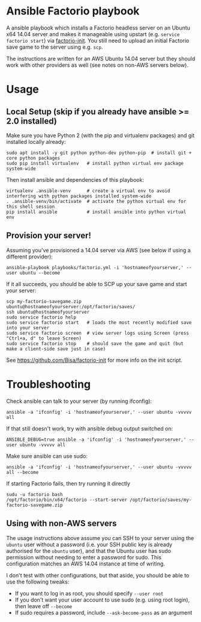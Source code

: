 # Ansible Factorio playbook

A ansible playbook which installs a Factorio headless server on an Ubuntu x64 14.04 server and makes it manageable using
upstart (e.g. `service factorio start`) via [factorio-init](https://github.com/Bisa/factorio-init). You still need to
upload an initial Factorio save game to the server using e.g. `scp`.

The instructions are written for an AWS Ubuntu 14.04 server but they should work with other providers as well (see notes
on non-AWS servers below).

# Usage

## Local Setup (skip if you already have ansible >= 2.0 installed)

Make sure you have Python 2 (with the pip and virtualenv packages) and git installed locally already:

    sudo apt install -y git python python-dev python-pip  # install git + core python packages
    sudo pip install virtualenv   # install python virtual env package system-wide

Then install ansible and dependencies of this playbook:

    virtualenv .ansible-venv      # create a virtual env to avoid interfering with python packages installed system-wide
    . .ansible-venv/bin/activate  # activate the python virtual env for this shell session
    pip install ansible           # install ansible into python virtual env

## Provision your server!

Assuming you've provisioned a 14.04 server via AWS (see below if using a different provider):

    ansible-playbook playbooks/factorio.yml -i 'hostnameofyourserver,' --user ubuntu --become

If it all succeeds, you should be able to SCP up your save game and start your server:

    scp my-factorio-savegame.zip ubuntu@hostnameofyourserver:/opt/factorio/saves/
    ssh ubuntu@hostnameofyourserver
    sudo service factorio help
    sudo service factorio start   # loads the most recently modified save into your server
    sudo service factorio screen  # view server logs using Screen (press "Ctrl+a, d" to leave Screen)
    sudo service factorio stop    # should save the game and quit (but make a client-side save just in case)

See https://github.com/Bisa/factorio-init for more info on the init script.

# Troubleshooting

Check ansible can talk to your server (by running ifconfig):

    ansible -a 'ifconfig' -i 'hostnameofyourserver,' --user ubuntu -vvvvv all

If that still doesn't work, try with ansible debug output switched on:

    ANSIBLE_DEBUG=true ansible -a 'ifconfig' -i 'hostnameofyourserver,' --user ubuntu -vvvvv all

Make sure ansible can use sudo:

    ansible -a 'ifconfig' -i 'hostnameofyourserver,' --user ubuntu -vvvvv all --become

If starting Factorio fails, then try running it directly

    sudu -u factorio bash
    /opt/factorio/bin/x64/factorio --start-server /opt/factorio/saves/my-factorio-savegame.zip

## Using with non-AWS servers

The usage instructions above assume you can SSH to your server using the `ubuntu` user without a password (i.e. your
SSH public key is already authorised for the `ubuntu` user), and that the Ubuntu user has sudo permission without
needing to enter a password for sudo. This configuration matches an AWS 14.04 instance at time of writing.

I don't test with other configurations, but that aside, you should be able to use the following tweaks:

* If you want to log in as root, you should specify `--user root`
* If you don't want your user account to use sudo (e.g. using root login), then leave off `--become`
* If sudo requires a password, include `--ask-become-pass` as an argument

